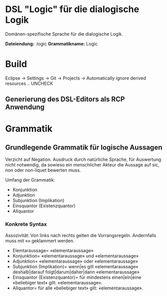 # DSL "Logic" für die dialogische Logik

Domänen-spezifische Sprache für die dialogische Logik.

**Dateiendung:** .logic
**Grammatikname:** Logic

# Build

Eclipse -> Settings -> Git -> Projects -> Automatically ignore derived resources .. UNCHECK

## Generierung des DSL-Editors als RCP Anwendung



# Grammatik

## Grundlegende Grammatik für logische Aussagen

Verzicht auf Negation. Ausdruck durch natürliche Sprache, für Auswertung nicht notwendig, da sowieso ein menschlicher Akteur die Aussage auf sic, non oder non-liquet bewerten muss.

Umfang der Grammatik:

- Konjunktion
- Adjunktion 
- Subjunktion (Implikation)
- Einsquantor (Existenzquantor)
- Allquantor

### Konkrete Syntax

Assozivität: Von links nach rechts gelten die Vorrangsregeln. Andernfalls muss mit «» geklammert werden.

- Elemtaraussage= «elementaraussage»
- Konjunktion= «elementaraussage» und «elementaraussage»
- Adjunktion= «elementaraussage» oder «elementaraussage»
- Subjunktion (Implikation)= wenn|es gilt «elementaraussage» deshalb|darauf folgt|darum|daher|dann «elementaraussage»
- Einsquantor (Existenzquantor)= für mindestens einen|ein|eine «beliebiger text» gilt: «elementaraussage».
- Allquantor= für alle «beliebiger text» gilt: «elementaraussage». 

